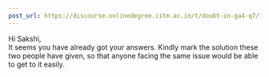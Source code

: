 ```yaml
---
post_url: https://discourse.onlinedegree.iitm.ac.in/t/doubt-in-ga4-q7/166634/6
---
```

Hi Sakshi,  
It seems you have already got your answers. Kindly mark the solution these two people have given, so that anyone facing the same issue would be able to get to it easily.